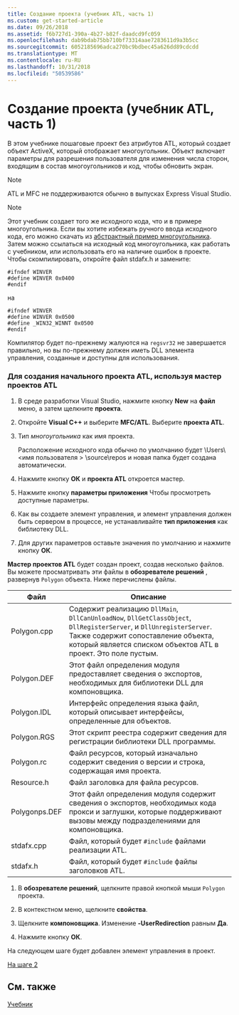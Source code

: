 ```yaml
---
title: Создание проекта (учебник ATL, часть 1)
ms.custom: get-started-article
ms.date: 09/26/2018
ms.assetid: f6b727d1-390a-4b27-b82f-daadcd9fc059
ms.openlocfilehash: dab9bdab75bb710bf73314aae7283611d9a3b5cc
ms.sourcegitcommit: 6052185696adca270bc9bdbec45a626dd89cdcdd
ms.translationtype: MT
ms.contentlocale: ru-RU
ms.lasthandoff: 10/31/2018
ms.locfileid: "50539586"
---
```

# <a name="creating-the-project-atl-tutorial-part-1"></a>Создание проекта (учебник ATL, часть 1)

В этом учебнике пошаговые проект без атрибутов ATL, который создает объект ActiveX, который отображает многоугольник. Объект включает параметры для разрешения пользователя для изменения числа сторон, входящим в состав многоугольников и код, чтобы обновить экран.

> [!NOTE]
> ATL и MFC не поддерживаются обычно в выпусках Express Visual Studio.

> [!NOTE]
> Этот учебник создает того же исходного кода, что и в примере многоугольника. Если вы хотите избежать ручного ввода исходного кода, его можно скачать из [абстрактный пример многоугольника](https://github.com/Microsoft/VCSamples/tree/master/VC2008Samples/ATL/Controls/Polygon). Затем можно ссылаться на исходный код многоугольника, как работать с учебником, или использовать его на наличие ошибок в проекте.
> Чтобы скомпилировать, откройте файл stdafx.h и замените:
> ```
> #ifndef WINVER
> #define WINVER 0x0400
> #endif
> ```
> на
> ```
> #ifndef WINVER
> #define WINVER 0x0500
> #define _WIN32_WINNT 0x0500
> #endif
> ```
> Компилятор будет по-прежнему жалуются на `regsvr32` не завершается правильно, но вы по-прежнему должен иметь DLL элемента управления, созданные и доступны для использования.

### <a name="to-create-the-initial-atl-project-using-the-atl-project-wizard"></a>Для создания начального проекта ATL, используя мастер проектов ATL

1. В среде разработки Visual Studio, нажмите кнопку **New** на **файл** меню, а затем щелкните **проекта**.

1. Откройте **Visual C++** и выберите **MFC/ATL**. Выберите **проекта ATL**.

1. Тип *многоугольника* как имя проекта.

    Расположение исходного кода обычно по умолчанию будет \Users\\\<имя пользователя > \source\repos и новая папка будет создана автоматически.

1. Нажмите кнопку **ОК** и **проекта ATL** откроется мастер.

1. Нажмите кнопку **параметры приложения** Чтобы просмотреть доступные параметры.

1. Как вы создаете элемент управления, и элемент управления должен быть сервером в процессе, не устанавливайте **тип приложения** как библиотеку DLL.

1. Для других параметров оставьте значения по умолчанию и нажмите кнопку **ОК**.

**Мастер проектов ATL** будет создан проект, создав несколько файлов. Вы можете просматривать эти файлы в **обозревателе решений** , развернув `Polygon` объекта. Ниже перечислены файлы.

|Файл|Описание|
|----------|-----------------|
|Polygon.cpp|Содержит реализацию `DllMain`, `DllCanUnloadNow`, `DllGetClassObject`, `DllRegisterServer`, и `DllUnregisterServer`. Также содержит сопоставление объекта, который является списком объектов ATL в проект. Это поле пустым.|
|Polygon.DEF|Этот файл определения модуля предоставляет сведения о экспортов, необходимых для библиотеки DLL для компоновщика.|
|Polygon.IDL|Интерфейс определения языка файл, который описывает интерфейсы, определенные для объектов.|
|Polygon.RGS|Этот скрипт реестра содержит сведения для регистрации библиотеки DLL программы.|
|Polygon.rc|Файл ресурсов, который изначально содержит сведения о версии и строка, содержащая имя проекта.|
|Resource.h|Файл заголовка для файла ресурсов.|
|Polygonps.DEF|Этот файл определения модуля содержит сведения о экспортов, необходимых кода прокси и заглушки, которые поддерживают вызовы между подразделениями для компоновщика.|
|stdafx.cpp|Файл, который будет `#include` файлами реализации ATL.|
|stdafx.h|Файл, который будет `#include` файлы заголовков ATL.|

1. В **обозревателе решений**, щелкните правой кнопкой мыши `Polygon` проекта.

1. В контекстном меню, щелкните **свойства**.

1. Щелкните **компоновщика**. Изменение **-UserRedirection** равным **Да**.

1. Нажмите кнопку **ОК**.

На следующем шаге будет добавлен элемент управления в проект.

[На шаге 2](../atl/adding-a-control-atl-tutorial-part-2.md)

## <a name="see-also"></a>См. также

[Учебник](../atl/active-template-library-atl-tutorial.md)
